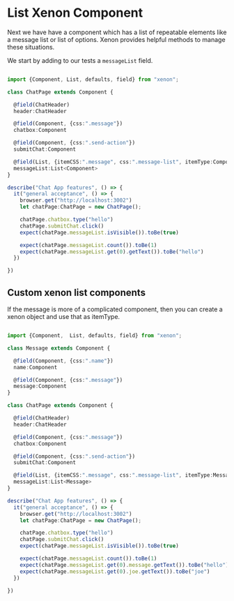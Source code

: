 # List Xenon Component
Next we have have a component which has a list of repeatable elements like a message list or list of options. Xenon provides helpful methods to manage these situations.

We start by adding to our tests a `messageList` field.

```typescript

import {Component, List, defaults, field} from "xenon";

class ChatPage extends Component {

  @field(ChatHeader)
  header:ChatHeader

  @field(Component, {css:".message"})
  chatbox:Component

  @field(Component, {css:".send-action"})
  submitChat:Component

  @field(List, {itemCSS:".message", css:".message-list", itemType:Component})
  messageList:List<Component>
}

describe("Chat App features", () => {
  it("general acceptance", () => {
    browser.get("http://localhost:3002")
    let chatPage:ChatPage = new ChatPage();

    chatPage.chatbox.type("hello")
    chatPage.submitChat.click()
    expect(chatPage.messageList.isVisible()).toBe(true)

    expect(chatPage.messageList.count()).toBe(1)
    expect(chatPage.messageList.get(0).getText()).toBe("hello")
  })

})

```

## Custom xenon list components

If the message is more of a complicated component, then you can create a xenon object and use that as itemType.

```typescript

import {Component,  List, defaults, field} from "xenon";

class Message extends Component {

  @field(Component, {css:".name"})
  name:Component

  @field(Component, {css:".message"})
  message:Component
}

class ChatPage extends Component {

  @field(ChatHeader)
  header:ChatHeader

  @field(Component, {css:".message"})
  chatbox:Component

  @field(Component, {css:".send-action"})
  submitChat:Component

  @field(List, {itemCSS:".message", css:".message-list", itemType:Message})
  messageList:List<Message>
}

describe("Chat App features", () => {
  it("general acceptance", () => {
    browser.get("http://localhost:3002")
    let chatPage:ChatPage = new ChatPage();

    chatPage.chatbox.type("hello")
    chatPage.submitChat.click()
    expect(chatPage.messageList.isVisible()).toBe(true)

    expect(chatPage.messageList.count()).toBe(1)
    expect(chatPage.messageList.get(0).message.getText()).toBe("hello")
    expect(chatPage.messageList.get(0).joe.getText()).toBe("joe")
  })

})

```
